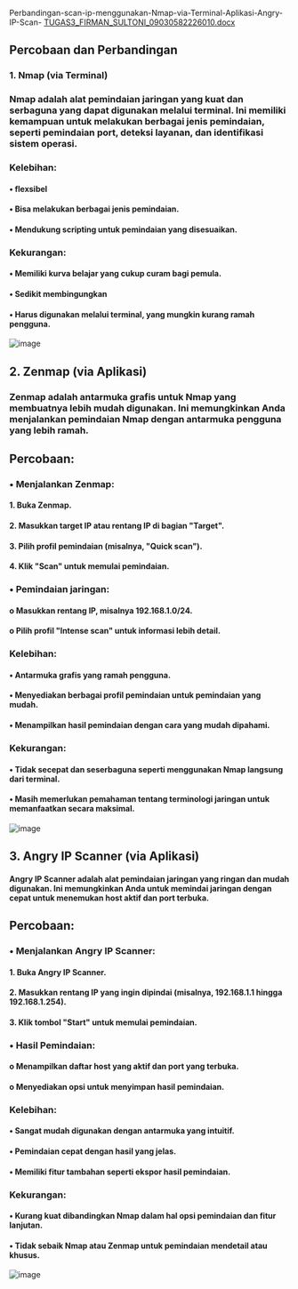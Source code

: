 Perbandingan-scan-ip-menggunakan-Nmap-via-Terminal-Aplikasi-Angry-IP-Scan-
[TUGAS3_FIRMAN_SULTONI_09030582226010.docx](https://github.com/user-attachments/files/17044907/TUGAS3_FIRMAN_SULTONI_09030582226010.docx)
## Percobaan dan Perbandingan
### 1. Nmap (via Terminal)
### Nmap adalah alat pemindaian jaringan yang kuat dan serbaguna yang dapat digunakan melalui terminal. Ini memiliki kemampuan untuk melakukan berbagai jenis pemindaian, seperti pemindaian port, deteksi layanan, dan identifikasi sistem operasi.
### Kelebihan:
#### •	flexsibel
#### •	Bisa melakukan berbagai jenis pemindaian.
#### •	Mendukung scripting untuk pemindaian yang disesuaikan.
### Kekurangan:
#### •	Memiliki kurva belajar yang cukup curam bagi pemula.
#### •	Sedikit membingungkan 
#### •	Harus digunakan melalui terminal, yang mungkin kurang ramah pengguna.
![image](https://github.com/user-attachments/assets/09580394-02c7-40de-9b57-f880d3bea83a)

## 2. Zenmap (via Aplikasi)
### Zenmap adalah antarmuka grafis untuk Nmap yang membuatnya lebih mudah digunakan. Ini memungkinkan Anda menjalankan pemindaian Nmap dengan antarmuka pengguna yang lebih ramah.
## Percobaan:
### •	Menjalankan Zenmap:
#### 1.	Buka Zenmap.
#### 2.	Masukkan target IP atau rentang IP di bagian "Target".
#### 3.	Pilih profil pemindaian (misalnya, "Quick scan").
#### 4.	Klik "Scan" untuk memulai pemindaian.
### •	Pemindaian jaringan:
#### o	Masukkan rentang IP, misalnya 192.168.1.0/24.
#### o	Pilih profil "Intense scan" untuk informasi lebih detail.
### Kelebihan:
#### •	Antarmuka grafis yang ramah pengguna.
#### •	Menyediakan berbagai profil pemindaian untuk pemindaian yang mudah.
#### •	Menampilkan hasil pemindaian dengan cara yang mudah dipahami.
### Kekurangan:
#### •	Tidak secepat dan seserbaguna seperti menggunakan Nmap langsung dari terminal.
#### •	Masih memerlukan pemahaman tentang terminologi jaringan untuk memanfaatkan secara maksimal.
![image](https://github.com/user-attachments/assets/33dd1b63-d6ca-425e-8946-1c5caff4cd3f)


## 3. Angry IP Scanner (via Aplikasi)
#### Angry IP Scanner adalah alat pemindaian jaringan yang ringan dan mudah digunakan. Ini memungkinkan Anda untuk memindai jaringan dengan cepat untuk menemukan host aktif dan port terbuka.
## Percobaan:
### •	Menjalankan Angry IP Scanner:
#### 1.	Buka Angry IP Scanner.
#### 2.	Masukkan rentang IP yang ingin dipindai (misalnya, 192.168.1.1 hingga 192.168.1.254).
#### 3.	Klik tombol "Start" untuk memulai pemindaian.
### •	Hasil Pemindaian:
#### o	Menampilkan daftar host yang aktif dan port yang terbuka.
#### o	Menyediakan opsi untuk menyimpan hasil pemindaian.
### Kelebihan:
#### •	Sangat mudah digunakan dengan antarmuka yang intuitif.
#### •	Pemindaian cepat dengan hasil yang jelas.
#### •	Memiliki fitur tambahan seperti ekspor hasil pemindaian.
### Kekurangan:
#### •	Kurang kuat dibandingkan Nmap dalam hal opsi pemindaian dan fitur lanjutan.
#### •	Tidak sebaik Nmap atau Zenmap untuk pemindaian mendetail atau khusus.
![image](https://github.com/user-attachments/assets/e76304eb-f7b2-4913-8041-c571e24d6d5d)


 
